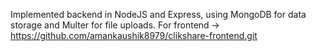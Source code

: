 Implemented backend in NodeJS and Express, using MongoDB for data storage and Multer for file uploads.
For frontend -> https://github.com/amankaushik8979/clikshare-frontend.git
